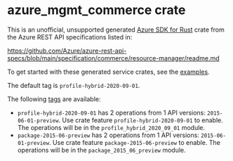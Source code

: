 # azure_mgmt_commerce crate

This is an unofficial, unsupported generated [Azure SDK for Rust](https://github.com/Azure/azure-sdk-for-rust/tree/legacy) crate from the Azure REST API specifications listed in:

https://github.com/Azure/azure-rest-api-specs/blob/main/specification/commerce/resource-manager/readme.md

To get started with these generated service crates, see the [examples](https://github.com/Azure/azure-sdk-for-rust/blob/legacy/services/README.md#examples).

The default tag is `profile-hybrid-2020-09-01`.

The following [tags](https://github.com/Azure/azure-sdk-for-rust/blob/legacy/services/tags.md) are available:

- `profile-hybrid-2020-09-01` has 2 operations from 1 API versions: `2015-06-01-preview`. Use crate feature `profile-hybrid-2020-09-01` to enable. The operations will be in the `profile_hybrid_2020_09_01` module.
- `package-2015-06-preview` has 2 operations from 1 API versions: `2015-06-01-preview`. Use crate feature `package-2015-06-preview` to enable. The operations will be in the `package_2015_06_preview` module.
